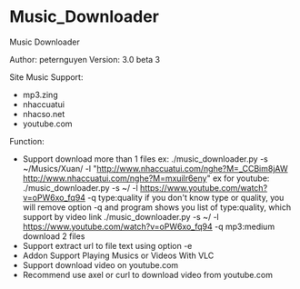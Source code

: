 Music_Downloader
================

Music Downloader

Author: peternguyen
Version: 3.0 beta 3

Site Music Support:
- mp3.zing
- nhaccuatui
- nhacso.net
- youtube.com

Function:
- Support download more than 1 files
ex:
	./music_downloader.py -s ~/Musics/Xuan/ -l "http://www.nhaccuatui.com/nghe?M=_CCBim8jAW http://www.nhaccuatui.com/nghe?M=mxuilr6eny"
ex for youtube:
	./music_downloader.py -s ~/ -l https://www.youtube.com/watch?v=oPW6xo_fq94 -q type:quality
	if you don't know type or quality, you will remove option -q and program shows you list of type:quality, which support by video link
	./music_downloader.py -s ~/ -l https://www.youtube.com/watch?v=oPW6xo_fq94 -q mp3:medium
download 2 files
- Support extract url to file text using option -e
- Addon Support Playing Musics or Videos With VLC
- Support download video on youtube.com
- Recommend use axel or curl to download video from youtube.com